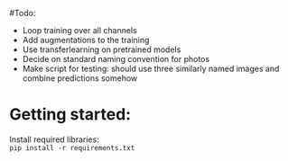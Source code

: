 #Todo:
- Loop training over all channels
- Add augmentations to the training
- Use transferlearning on pretrained models
- Decide on standard naming convention for photos
- Make script for testing: should use three similarly named images and 
combine predictions somehow

# Getting started:
Install required libraries:\
``pip install -r requirements.txt``
